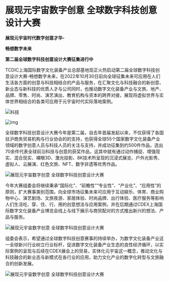 # 展现元宇宙数字创意 全球数字科技创意设计大赛

**展现元宇宙时代数字创意才华-**

**畅想数字未来**

**第二届全球数字科技创意设计大赛征集进行中**

TCDIC上海国际数字文化装备产业总部基地现正火热启动第二届全球数字科技创意设计大赛-畅想数字未来，在2022年10月30日前向全球征集未来可应用在人们生活各方面的创意与科技相结合的产品与服务，在汇聚文化与科技融合的新创意、新业态与新科技的优质人才与公司同时，也推动数字文化装备产业与文旅、地产、品牌、零售、时尚、演艺演出、教育机构与资本的跨界对接，展现将虚拟世界与实体世界相结合的各类可应用于元宇宙时代实际落地案例。

![科技](https://img1.utuku.imgcdc.com/554x0/culture/20220519/5f986391-c14c-46c3-a625-80b8c3e89b03.png)

![img](https://img3.utuku.imgcdc.com/539x0/culture/20220519/773563b0-d1dd-440f-96e9-27525c9a8de4.jpg)

全球数字科技创意设计大赛今年是第二届，自去年首届发起以来，不仅获得了各国驻沪商务贸易机构与行业协会的的支持，也获得全球55个国家数字文化装备产业领域的数字创意人员与科技人员的关注与支持，并成功征集到约500件作品，选出70余件代表全球前沿科技与创意的获奖作品，这其中就有通过动作捕捉、增强现实、混合现实、裸眼3D、激光投影、8K技术所呈现的沉浸式展览、户外光影秀、虚拟人、云展演、红色文旅、NFT、数字非遗等优秀作品。

![展现元宇宙数字创意 全球数字科技创意设计大赛](https://img0.utuku.imgcdc.com/498x0/culture/20220519/2d4eb554-6e7c-4ae0-9f54-7db249d35b19.jpg)

今年大赛组委会将继续秉承“国际化”、“前瞻性”“专业性”、“产业化”、“应用性”的原则，扩大赛事类别范围，向全球市场征集未来可应用于互动娱乐、体育、商业购物中心、演艺剧场、文旅夜游、家居体验、时尚品牌、出行体验、医疗服务等影响人们生活吃、穿、住、行、用的创意想法与应用案例，并在后期通过CDEX上海国际数字文化装备产业博览会线上与线下展示与商贸配对的方式推出新兴的想法、产品与服务。

![展现元宇宙数字创意 全球数字科技创意设计大赛](https://img0.utuku.imgcdc.com/540x0/culture/20220519/ee2deb0e-08a2-4d87-84a3-24ef0de51ed2.jpg)

组委会表示，希望通过全球数字科技创意赛事的持续举办，为数字文化装备产业这一全球新兴行业树立行业标杆，促进数字文化装备产业生态的良性经济循环，以实际案例的呈现与后续在CDEX展会上的贸易，实体化元宇宙这一概念，推动文化与科技融合的新业态与新模式在各行业的应用，助力文化产业的数字化转型与文旅融合的创新发展。

![展现元宇宙数字创意 全球数字科技创意设计大赛](https://img2.utuku.imgcdc.com/554x0/culture/20220519/5d948515-30e8-420a-a3aa-cb007363327e.jpg)

